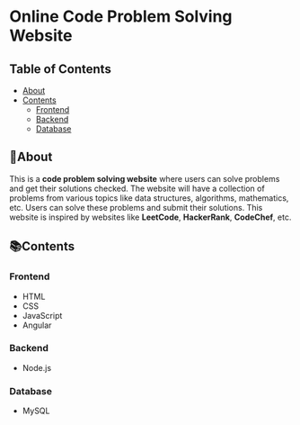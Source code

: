 # Online Code Problem Solving Website

## Table of Contents

- [About](#about)
- [Contents](#contents)
  - [Frontend](#frontend)
  - [Backend](#backend)
  - [Database](#database)

## 🚀About

This is a **code problem solving website** where users can solve problems and get their solutions checked. The website will have a collection of problems from various topics like data structures, algorithms, mathematics, etc. Users can solve these problems and submit their solutions. This website is inspired by websites like **LeetCode**, **HackerRank**, **CodeChef**, etc.

## 📚Contents

### Frontend

- HTML
- CSS
- JavaScript
- Angular

### Backend

- Node.js

### Database

- MySQL
